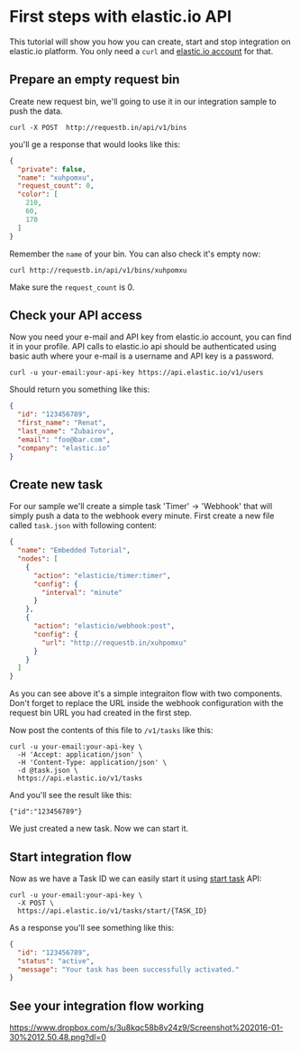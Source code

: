# First steps with elastic.io API

This tutorial will show you how you can create, start and stop integration on elastic.io platform.
You only need a ``curl`` and [elastic.io account](http://www.elastic.io) for that. 

## Prepare an empty request bin

Create new request bin, we'll going to use it in our integration sample to push the data.

```
curl -X POST  http://requestb.in/api/v1/bins
```

you'll ge a response that would looks like this:

```json
{
  "private": false,
  "name": "xuhpomxu",
  "request_count": 0,
  "color": [
    210,
    60,
    170
  ]
}
```

Remember the ``name`` of your bin. You can also check it's empty now:

```
curl http://requestb.in/api/v1/bins/xuhpomxu
```

Make sure the ``request_count`` is 0.

## Check your API access

Now you need your e-mail and API key from elastic.io account, you can find it in your profile. 
API calls to elastic.io api should be authenticated using basic auth where your e-mail is a username and API key
is a password.

```
curl -u your-email:your-api-key https://api.elastic.io/v1/users
```
Should return you something like this:

```json
{
  "id": "123456789",
  "first_name": "Renat",
  "last_name": "Zubairov",
  "email": "foo@bar.com",
  "company": "elastic.io"
}
```

## Create new task

For our sample we'll create a simple task 'Timer' -> 'Webhook' that will simply push a data to the webhook every minute. 
First create a new file called ``task.json`` with following content:

```json
{
  "name": "Embedded Tutorial",
  "nodes": [
    {
      "action": "elasticio/timer:timer",
      "config": {
        "interval": "minute"
      }
    },
    {
      "action": "elasticio/webhook:post",
      "config": {
        "url": "http://requestb.in/xuhpomxu"
      }
    }
  ]
}
```

As you can see above it's a simple integraiton flow with two components. Don't forget to replace the URL inside the webhook configuration with the request bin URL you had created in the first step.

Now post the contents of this file to ``/v1/tasks`` like this:

```
curl -u your-email:your-api-key \
  -H 'Accept: application/json' \
  -H 'Content-Type: application/json' \
  -d @task.json \
  https://api.elastic.io/v1/tasks
```

And you'll see the result like this:

```
{"id":"123456789"}
```

We just created a new task. Now we can start it.

## Start integration flow

Now as we have a Task ID we can easily start it using [start task](http://api.elastic.io/docs/#start-a-task) API:

```
curl -u your-email:your-api-key \
  -X POST \
  https://api.elastic.io/v1/tasks/start/{TASK_ID}
```

As a response you'll see something like this:

```json
{
  "id": "123456789",
  "status": "active",
  "message": "Your task has been successfully activated."
}
```

## See your integration flow working



https://www.dropbox.com/s/3u8kqc58b8v24z9/Screenshot%202016-01-30%2012.50.48.png?dl=0
